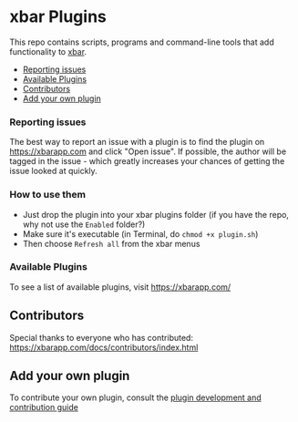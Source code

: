 # xbar Plugins

This repo contains scripts, programs and command-line tools that add functionality to [xbar](https://github.com/matryer/xbar#get-started).

* [Reporting issues](#reporting-issues)
* [Available Plugins](https://github.com/matryer/xbar-plugins#available-plugins)
* [Contributors](https://github.com/matryer/xbar-plugins#contributors)
* [Add your own plugin](https://github.com/matryer/xbar-plugins/blob/main/CONTRIBUTING.md)

### Reporting issues

The best way to report an issue with a plugin is to find the plugin on https://xbarapp.com and click "Open issue". If possible, the author will be tagged in the issue - which greatly increases your chances of getting the issue looked at quickly.

### How to use them

  * Just drop the plugin into your xbar plugins folder (if you have the repo, why not use the `Enabled` folder?)
  * Make sure it's executable (in Terminal, do `chmod +x plugin.sh`)
  * Then choose `Refresh all` from the xbar menus

### Available Plugins

To see a list of available plugins, visit https://xbarapp.com/

## Contributors

Special thanks to everyone who has contributed: https://xbarapp.com/docs/contributors/index.html

## Add your own plugin

To contribute your own plugin, consult the [plugin development and contribution guide](./CONTRIBUTING.md)
